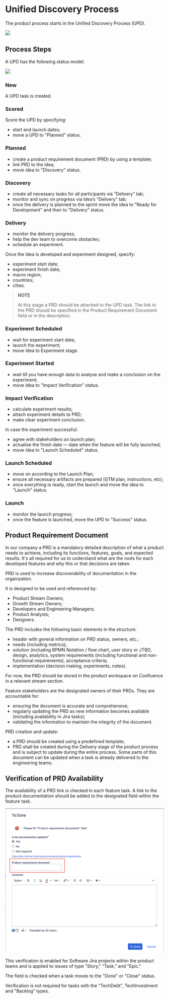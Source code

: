 # Unified Discovery Process

The product process starts in the Unified Discovery Process (UPD).

![](../image/product-process.png)


## Process Steps

A UPD has the following status model:

![](../image/upd-status-model.png)


### New

A UPD task is created.


### Scored

Score the UPD by specifying:

* start and launch dates;
* move a UPD to "Planned" status.


### Planned

* create a product requirement document (PRD) by using a template;
* link PRD to the idea;
* move idea to "Discovery" status.


### Discovery

* create all necessary tasks for all participants via “Delivery” tab;
* monitor and sync on progress via Idea’s “Delivery” tab;
* once the delivery is planned to the sprint move the idea to "Ready for Development" and then to "Delivery" status.


### Delivery

* monitor the delivery progress;
* help the dev team to overcome obstacles;
* schedule an experiment.

Once the Idea is developed and experiment designed, specify:

* experiment start date;
* experiment finish date;
* macro region;
* countries;
* cities.

>**NOTE**
> 
> At this stage a PRD should be attached to the UPD task. The link to the PRD should be specified in the Product Requirement Document field or in the description.


### Experiment Scheduled

* wait for experiment start date;
* launch the experiment;
* move Idea to Experiment stage.


### Experiment Started

* wait till you have enough data to analyse and make a conclusion on the experiment;
* move Idea to "Impact Verification" status.


### Impact Verification

* calculate experiment results;
* attach experiment details to PRD;
* make clear experiment conclusion.

In case the experiment successful:

* agree with stakeholders on launch plan;
* actualise the finish date — date when the feature will be fully launched;
* move idea to "Launch Scheduled" status.


### Launch Scheduled

* move on according to the Launch Plan;
* ensure all necessary artifacts are prepared (GTM plan, instructions, etc);
* once everything is ready, start the launch and move the idea to "Launch" status.


### Launch

* monitor the launch progress;
* once the feature is launched, move the UPD to "Success" status.


## Product Requirement Document

In our company a PRD is a mandatory detailed description of what a product needs to achieve, including its functions, features, goals, and expected results. It's all required for us to understand what are the roots for each developed features and why this or that decisions are taken.

PRD is used to increase discoverability of documentation in the organization.

It is designed to be used and referenced by:

* Product Stream Owners;
* Growth Stream Owners;
* Developers and Engineering Managers;
* Product Analysts;
* Designers.

The PRD includes the following basic elements in the structure:

* header with general information on PRD status, owners, etc.;
* needs (including metrics);
* solution (including BPMN Notation / flow chart, user story or JTBD, design, analytics, system requirements (including functional and non-functional requirements), acceptance criteria;
* implementation (decision making, experiments, notes).

For now, the PRD should be stored in the product workspace on Confluence in a relevant stream section.

Feature stakeholders are the designated owners of their PRDs. They are accountable for:

* ensuring the document is accurate and comprehensive;
* regularly updating the PRD as new information becomes available (including availability in Jira tasks);
* validating the information to maintain the integrity of the document.

PRD creation and update:

* a PRD should be created using a predefined template;
* PRD shall be created during the Delivery stage of the product process and is subject to update during the entire process. Some parts of this document can be updated when a task is already delivered to the engineering teams.


## Verification of PRD Availability

The availability of a PRD link is checked in each feature task.
A link to the product documentation should be added to the designated field within the feature task.

![](../../docs/image/prd-field.png)

This verification is enabled for Software Jira projects within the product teams and is applied to issues of type "Story," "Task," and "Epic."

The field is checked when a task moves to the "Done" or "Close" status.

Verification is not required for tasks with the "TechDebt", TechInvestment and "Backlog" types.